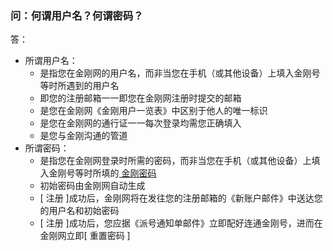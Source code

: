 ### 问：何谓用户名？何谓密码？
答：
- 所谓用户名：
  - 是指您在金刚网的用户名，而非当您在手机（或其他设备）上填入金刚号等时所遇到的用户名
  - 即您的注册邮箱一一即您在金刚网注册时提交的邮箱
  - 是您在金刚网《金刚用户一览表》中区别于他人的唯一标识
  - 是您在金刚网的通行证一一每次登录均需您正确填入
  - 是您与金刚沟通的管道
- 所谓密码：
  - 是指您在金刚网登录时所需的密码，而非当您在手机（或其他设备）上填入金刚号等时所填的[ 金刚密码 ]()
  - 初始密码由金刚网自动生成
  - [ 注册 ]成功后，金刚网将在发往您的注册邮箱的《新账户邮件》中送达您的用户名和初始密码
  - [ 注册 ]成功后，您应据《派号通知单邮件》立即配好连通金刚号，进而在金刚网立即[ 重置密码 ]
